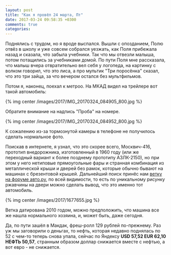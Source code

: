 ```yaml
---
layout: post
title: "Как я провёл 24 марта, Пт"
date: 2017-03-24 09:58:35 +0300
comments: true
categories: 
---
```

Поднялись с трудом, но я вроде выспался. Вышли с опозданием, Полю отвёз в школу и уже совсем собрался уезжать, как Поля прибежала назад и сказала, что забыла учебники. Так что мы отвезли малыша, потом потащились за учебниками домой. По пути Поля мне рассказала, что малыш вчера отвратительно вел себя у логопеда, на картинку с волком говорил, что это лиса, а про мультик "Три поросёнка" сказал, что это три зайца, за что вечером остался без мультфильмов.

Потом я, наконец, поехал к метроо. На МКАД видел на трейлере вот такой автомобиль:

{% img center /images/2017/IMG_20170324_084905_800.jpg %}

Обратите внимание на надпись "Проба" на номере.

{% img center /images/2017/IMG_20170324_084952_800.jpg %}

К сожалению из-за тормознутой камеры в телефоне не получилось сделать нормальное фото.

Поискав в интернете, я узнал, что это скорее всего, Москвич-416, прототип внедорожника, изготовленный в 1960 году (или же переходный вариант к более позднему прототипу АЗЛК-2150), но при этом у него нетиповые прямоугольные фары и странная комбинация из металлической крыши и дверей без рамок, которые обычно бывают на машинах с брезентовой крышей. Дальнейший поиск принёс нам [ветку на форуме авто.ру](https://forum.auto.ru/retro/411520/), по всей видимости, то есть по уникальному рисунку ржавчины на двери можно сделать вывод, что это именно тот автомобиль.

{% img center /images/2017/1677655.jpg %}

Ветка датирована 2010 годом, можно предположить, что машина все же нашла нормального хозяина, и, может быть, даже сегодня.

Да, по пути зашёл в Макдак, фреш-ролл 129 рублей по-прежнему. Раз уж мы заговорили о деньгах, то нефть, которая недавно поднялась по 52 с чем-то теперь снова упала, сейчас по Яндексу **USD 57,52 EUR 62,10 НЕФТЬ 50,57**, странным образом доллар снижается вместе с нефтью, а вот евро - не снижается.